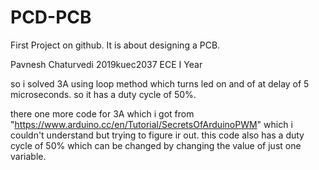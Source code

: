 # PCD-PCB
First Project on github. It is about designing a PCB.



Pavnesh Chaturvedi
2019kuec2037
ECE I Year


so i solved 3A using loop method
which turns led on and of at delay of 5 microseconds. so it has a duty cycle of 50%.

there one more code for 3A which i got from "https://www.arduino.cc/en/Tutorial/SecretsOfArduinoPWM" which i couldn't understand but trying to figure ir out. this code also has a duty cycle of 50% which can be changed by changing the value of just one variable.
